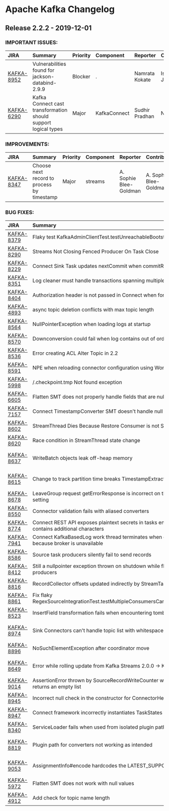 
<!---
# Licensed to the Apache Software Foundation (ASF) under one
# or more contributor license agreements.  See the NOTICE file
# distributed with this work for additional information
# regarding copyright ownership.  The ASF licenses this file
# to you under the Apache License, Version 2.0 (the
# "License"); you may not use this file except in compliance
# with the License.  You may obtain a copy of the License at
#
#     http://www.apache.org/licenses/LICENSE-2.0
#
# Unless required by applicable law or agreed to in writing, software
# distributed under the License is distributed on an "AS IS" BASIS,
# WITHOUT WARRANTIES OR CONDITIONS OF ANY KIND, either express or implied.
# See the License for the specific language governing permissions and
# limitations under the License.
-->
# Apache Kafka Changelog

## Release 2.2.2 - 2019-12-01



### IMPORTANT ISSUES:

| JIRA | Summary | Priority | Component | Reporter | Contributor |
|:---- |:---- | :--- |:---- |:---- |:---- |
| [KAFKA-8952](https://issues.apache.org/jira/browse/KAFKA-8952) | Vulnerabilities found for jackson-databind-2.9.9 |  Blocker | . | Namrata Kokate | Ismael Juma |
| [KAFKA-6290](https://issues.apache.org/jira/browse/KAFKA-6290) | Kafka Connect cast transformation should support logical types |  Major | KafkaConnect | Sudhir Pradhan | Nigel Liang |


### IMPROVEMENTS:

| JIRA | Summary | Priority | Component | Reporter | Contributor |
|:---- |:---- | :--- |:---- |:---- |:---- |
| [KAFKA-8347](https://issues.apache.org/jira/browse/KAFKA-8347) | Choose next record to process by timestamp |  Major | streams | A. Sophie Blee-Goldman | A. Sophie Blee-Goldman |


### BUG FIXES:

| JIRA | Summary | Priority | Component | Reporter | Contributor |
|:---- |:---- | :--- |:---- |:---- |:---- |
| [KAFKA-8379](https://issues.apache.org/jira/browse/KAFKA-8379) | Flaky test KafkaAdminClientTest.testUnreachableBootstrapServer |  Major | clients | Rajini Sivaram | Rajini Sivaram |
| [KAFKA-8290](https://issues.apache.org/jira/browse/KAFKA-8290) | Streams Not Closing Fenced Producer On Task Close |  Major | streams | Bill Bejeck | Bill Bejeck |
| [KAFKA-8229](https://issues.apache.org/jira/browse/KAFKA-8229) | Connect Sink Task updates nextCommit when commitRequest is true |  Major | KafkaConnect | Scott Reynolds |  |
| [KAFKA-8351](https://issues.apache.org/jira/browse/KAFKA-8351) | Log cleaner must handle transactions spanning multiple segments |  Major | log cleaner | Jason Gustafson | Jason Gustafson |
| [KAFKA-8404](https://issues.apache.org/jira/browse/KAFKA-8404) | Authorization header is not passed in Connect when forwarding REST requests |  Blocker | KafkaConnect | Robert Yokota | Robert Yokota |
| [KAFKA-4893](https://issues.apache.org/jira/browse/KAFKA-4893) | async topic deletion conflicts with max topic length |  Major | log | Onur Karaman | Colin McCabe |
| [KAFKA-8564](https://issues.apache.org/jira/browse/KAFKA-8564) | NullPointerException when loading logs at startup |  Blocker | log | Mickael Maison | Edoardo Comar |
| [KAFKA-8570](https://issues.apache.org/jira/browse/KAFKA-8570) | Downconversion could fail when log contains out of order message formats |  Major | clients | Dhruvil Shah | Dhruvil Shah |
| [KAFKA-8536](https://issues.apache.org/jira/browse/KAFKA-8536) | Error creating ACL Alter Topic in 2.2 |  Critical | security | Alvaro Peris | Manikumar |
| [KAFKA-8591](https://issues.apache.org/jira/browse/KAFKA-8591) | NPE when reloading connector configuration using WorkerConfigTransformer |  Major | KafkaConnect | Nacho Munoz | Robert Yokota |
| [KAFKA-5998](https://issues.apache.org/jira/browse/KAFKA-5998) | /.checkpoint.tmp Not found exception |  Critical | streams | Yogesh BG | John Roesler |
| [KAFKA-6605](https://issues.apache.org/jira/browse/KAFKA-6605) | Flatten SMT does not properly handle fields that are null |  Major | KafkaConnect | Randall Hauch | Michal Borowiecki |
| [KAFKA-7157](https://issues.apache.org/jira/browse/KAFKA-7157) | Connect TimestampConverter SMT doesn't handle null values |  Major | KafkaConnect | Randall Hauch | Valeria Vasylieva |
| [KAFKA-8602](https://issues.apache.org/jira/browse/KAFKA-8602) | StreamThread Dies Because Restore Consumer is not Subscribed to Any Topic |  Critical | streams | Bruno Cadonna | Bruno Cadonna |
| [KAFKA-8620](https://issues.apache.org/jira/browse/KAFKA-8620) | Race condition in StreamThread state change |  Major | streams | Boyang Chen | Boyang Chen |
| [KAFKA-8637](https://issues.apache.org/jira/browse/KAFKA-8637) | WriteBatch objects leak off-heap memory |  Blocker | streams | A. Sophie Blee-Goldman | A. Sophie Blee-Goldman |
| [KAFKA-8615](https://issues.apache.org/jira/browse/KAFKA-8615) | Change to track partition time breaks TimestampExtractor |  Major | streams | Bill Bejeck | A. Sophie Blee-Goldman |
| [KAFKA-8678](https://issues.apache.org/jira/browse/KAFKA-8678) | LeaveGroup request getErrorResponse is incorrect on throttle time and error setting |  Major | consumer | Boyang Chen | Boyang Chen |
| [KAFKA-8550](https://issues.apache.org/jira/browse/KAFKA-8550) | Connector validation fails with aliased converters |  Major | KafkaConnect | Chris Egerton | Chris Egerton |
| [KAFKA-8774](https://issues.apache.org/jira/browse/KAFKA-8774) | Connect REST API exposes plaintext secrets in tasks endpoint if config value contains additional characters |  Critical | KafkaConnect | Oleksandr Diachenko | Arjun Satish |
| [KAFKA-7941](https://issues.apache.org/jira/browse/KAFKA-7941) | Connect KafkaBasedLog work thread terminates when getting offsets fails because broker is unavailable |  Minor | KafkaConnect | Paul Whalen | Paul Whalen |
| [KAFKA-8586](https://issues.apache.org/jira/browse/KAFKA-8586) | Source task producers silently fail to send records |  Major | KafkaConnect | Chris Egerton | Chris Egerton |
| [KAFKA-8412](https://issues.apache.org/jira/browse/KAFKA-8412) | Still a nullpointer exception thrown on shutdown while flushing before closing producers |  Minor | streams | Sebastiaan | Chris Pettitt |
| [KAFKA-8816](https://issues.apache.org/jira/browse/KAFKA-8816) | RecordCollector offsets updated indirectly by StreamTask |  Major | streams | Chris Pettitt | Chris Pettitt |
| [KAFKA-8861](https://issues.apache.org/jira/browse/KAFKA-8861) | Fix flaky RegexSourceIntegrationTest.testMultipleConsumersCanReadFromPartitionedTopic |  Minor | streams, unit tests | Chia-Ping Tsai | Chia-Ping Tsai |
| [KAFKA-8523](https://issues.apache.org/jira/browse/KAFKA-8523) | InsertField transformation fails when encountering tombstone event |  Major | KafkaConnect | Gunnar Morling |  |
| [KAFKA-8974](https://issues.apache.org/jira/browse/KAFKA-8974) | Sink Connectors can't handle topic list with whitespaces |  Minor | KafkaConnect | Magesh kumar Nandakumar | Magesh kumar Nandakumar |
| [KAFKA-8896](https://issues.apache.org/jira/browse/KAFKA-8896) | NoSuchElementException after coordinator move |  Major | . | Jason Gustafson | Boyang Chen |
| [KAFKA-8649](https://issues.apache.org/jira/browse/KAFKA-8649) | Error while rolling update from Kafka Streams 2.0.0 -\> Kafka Streams 2.1.0 |  Critical | streams | Suyash Garg | A. Sophie Blee-Goldman |
| [KAFKA-9014](https://issues.apache.org/jira/browse/KAFKA-9014) | AssertionError thrown by SourceRecordWriteCounter when SourceTask.poll returns an empty list |  Major | KafkaConnect | Richard Wise | Konstantine Karantasis |
| [KAFKA-8945](https://issues.apache.org/jira/browse/KAFKA-8945) | Incorrect null check in the constructor for ConnectorHealth and AbstractState |  Major | KafkaConnect | Sanjana Kaundinya | Chris Egerton |
| [KAFKA-8947](https://issues.apache.org/jira/browse/KAFKA-8947) | Connect framework incorrectly instantiates TaskStates for REST extensions |  Major | KafkaConnect | Chris Egerton | Chris Egerton |
| [KAFKA-8340](https://issues.apache.org/jira/browse/KAFKA-8340) | ServiceLoader fails when used from isolated plugin path directory |  Major | KafkaConnect | Chris Egerton | Greg Harris |
| [KAFKA-8819](https://issues.apache.org/jira/browse/KAFKA-8819) | Plugin path for converters not working as intended |  Major | KafkaConnect | Magesh kumar Nandakumar | Greg Harris |
| [KAFKA-9053](https://issues.apache.org/jira/browse/KAFKA-9053) | AssignmentInfo#encode hardcodes the LATEST\_SUPPORTED\_VERSION |  Blocker | streams | A. Sophie Blee-Goldman | A. Sophie Blee-Goldman |
| [KAFKA-5972](https://issues.apache.org/jira/browse/KAFKA-5972) | Flatten SMT does not work with null values |  Minor | KafkaConnect | Tomas Zuklys | siva santhalingam |
| [KAFKA-4912](https://issues.apache.org/jira/browse/KAFKA-4912) | Add check for topic name length |  Minor | streams | Matthias J. Sax | Soumabrata Chakraborty |



